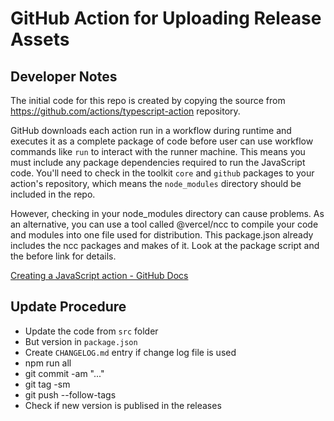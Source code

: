 # GitHub Action for Uploading Release Assets

## Developer Notes

The initial code for this repo is created by copying the source from
https://github.com/actions/typescript-action repository.

GitHub downloads each action run in a workflow during runtime and executes it
as a complete package of code before user can use workflow commands like `run`
to interact with the runner machine. This means you must include any package
dependencies required to run the JavaScript code. You'll need to check in the
toolkit `core` and `github` packages to your action's repository, which means
the `node_modules` directory should be included in the repo.

However, checking in your node_modules directory can cause problems. As an
alternative, you can use a tool called @vercel/ncc to compile your code and
modules into one file used for distribution. This package.json already
includes the ncc packages and makes of it. Look at the package script and the
before link for details.

[Creating a JavaScript action - GitHub Docs](https://docs.github.com/en/actions/creating-actions/creating-a-javascript-action)

## Update Procedure

-  Update the code from `src` folder
-  But version in `package.json`
-  Create `CHANGELOG.md` entry if change log file is used
-  npm run all
-  git commit -am "..." <version>
-  git tag -sm <version> <version>
-  git push --follow-tags
-  Check if new version is publised in the releases
